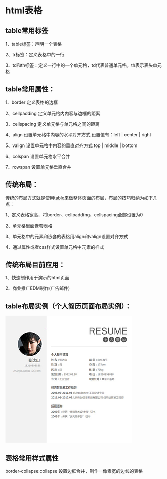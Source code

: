 # html表格


## table常用标签


1、table标签：声明一个表格

2、tr标签：定义表格中的一行

3、td和th标签：定义一行中的一个单元格，td代表普通单元格，th表示表头单元格

## table常用属性：


1、border 定义表格的边框

2、cellpadding 定义单元格内内容与边框的距离

3、cellspacing 定义单元格与单元格之间的距离

4、align 设置单元格中内容的水平对齐方式,设置值有：left | center | right

5、valign 设置单元格中内容的垂直对齐方式 top | middle | bottom

6、colspan 设置单元格水平合并

7、rowspan 设置单元格垂直合并

## 传统布局：


传统的布局方式就是使用table来做整体页面的布局，布局的技巧归纳为如下几点：

1、定义表格宽高，将border、cellpadding、cellspacing全部设置为0

2、单元格里面嵌套表格

3、单元格中的元素和嵌套的表格用align和valign设置对齐方式

4、通过属性或者css样式设置单元格中元素的样式

## 传统布局目前应用：


1、快速制作用于演示的html页面

2、商业推广EDM制作(广告邮件)

## table布局实例（个人简历页面布局实例）：

![盒子模型示例图片](/assets/12.17.jpg)

## 表格常用样式属性

border-collapse:collapse 设置边框合并，制作一像素宽的边线的表格